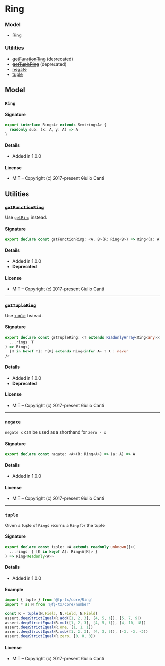 
# Ring







### Model

* [Ring](#ring)

### Utilities

* ~~[getFunctionRing](#getfunctionring)~~ (deprecated)
* ~~[getTupleRing](#gettuplering)~~ (deprecated)
* [negate](#negate)
* [tuple](#tuple)

## Model


### `Ring`




#### Signature

```typescript
export interface Ring<A> extends Semiring<A> {
  readonly sub: (x: A, y: A) => A
}
```

#### Details

* Added in 1.0.0


#### License

* MIT – Copyright (c) 2017-present Giulio Canti

## Utilities


### ~~`getFunctionRing`~~

Use [`getRing`](./function#getring) instead.




#### Signature

```typescript
export declare const getFunctionRing: <A, B>(R: Ring<B>) => Ring<(a: A) => B>
```

#### Details

* Added in 1.0.0
* **Deprecated**


#### License

* MIT – Copyright (c) 2017-present Giulio Canti

---


### ~~`getTupleRing`~~

Use [`tuple`](#tuple) instead.




#### Signature

```typescript
export declare const getTupleRing: <T extends ReadonlyArray<Ring<any>>>(
  ...rings: T
) => Ring<{
  [K in keyof T]: T[K] extends Ring<infer A> ? A : never
}>
```

#### Details

* Added in 1.0.0
* **Deprecated**


#### License

* MIT – Copyright (c) 2017-present Giulio Canti

---


### `negate`

`negate x` can be used as a shorthand for `zero - x`




#### Signature

```typescript
export declare const negate: <A>(R: Ring<A>) => (a: A) => A
```

#### Details

* Added in 1.0.0


#### License

* MIT – Copyright (c) 2017-present Giulio Canti

---


### `tuple`

Given a tuple of `Ring`s returns a `Ring` for the tuple




#### Signature

```typescript
export declare const tuple: <A extends readonly unknown[]>(
  ...rings: { [K in keyof A]: Ring<A[K]> }
) => Ring<Readonly<A>>
```

#### Details

* Added in 1.0.0

#### Example

```typescript
import { tuple } from '@fp-tx/core/Ring'
import * as N from '@fp-tx/core/number'

const R = tuple(N.Field, N.Field, N.Field)
assert.deepStrictEqual(R.add([1, 2, 3], [4, 5, 6]), [5, 7, 9])
assert.deepStrictEqual(R.mul([1, 2, 3], [4, 5, 6]), [4, 10, 18])
assert.deepStrictEqual(R.one, [1, 1, 1])
assert.deepStrictEqual(R.sub([1, 2, 3], [4, 5, 6]), [-3, -3, -3])
assert.deepStrictEqual(R.zero, [0, 0, 0])

```

#### License

* MIT – Copyright (c) 2017-present Giulio Canti